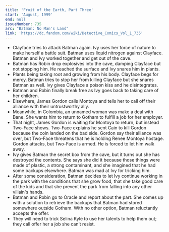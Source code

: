 ```yaml
---
title: 'Fruit of the Earth, Part Three'
start: 'August, 1999'
end: null
issueNumber: 735
arc: "Batman: No Man's Land"
link: 'https://dc.fandom.com/wiki/Detective_Comics_Vol_1_735'
---
```


- Clayface tries to attack Batman again. Ivy uses her force of nature to make herself a battle suit. Batman uses liquid nitrogen against Clayface. Batman and Ivy worked together and get out of the cave.
- Batman has Robin drop explosives into the cave, damping Clayface but not stopping him. He reached the surface and Ivy snares him in plants.
- Plants being taking root and growing from his body. Clayface begs for mercy. Batman tries to stop her from killing Clayface but she snares Batman as well. Ivy gives Clayface a poison kiss and he disintegrates.
- Batman and Robin finally break free as Ivy goes back to taking care of her children.
- Elsewhere, James Gordon calls Montoya and tells her to call off their alliance with their untrustworthy ally.
- Meanwhile, in Colombia, an unnamed woman was make a deal with Bane. She wants him to return to Gotham to fulfill a job for her employer.
- That night, James Gordon is waiting for Montoya to return, but instead Two-Face shows. Two-Face explains he sent Cain to kill Gordon because the coin landed on the bad side. Gordon say their alliance was over, but Two-Face threatens that he is holding Renee Montoya hostage. Gordon attacks, but Two-Face is armed. He is forced to let him walk away.
- Ivy gives Batman the secret box from the cave, but it turns out she has destroyed the contents. She says she did it because those things were made of plastic, a strong contaminant, and she imagined that he had some backups elsewhere. Batman was mad at Ivy for tricking him.
- After some consideration, Batman decides to let Ivy continue working in the park with the conditions that she grow food, that she take good care of the kids and that she prevent the park from falling into any other villain's hands.
- Batman and Robin go to Oracle and report about the part. She comes up with a solution to retrieve the backups that Batman had stored somewhere outside Gotham. With no other option, Batman reluctantly accepts the offer.
- They will need to trick Selina Kyle to use her talents to help them out; they call offer her a job she can’t resist.
